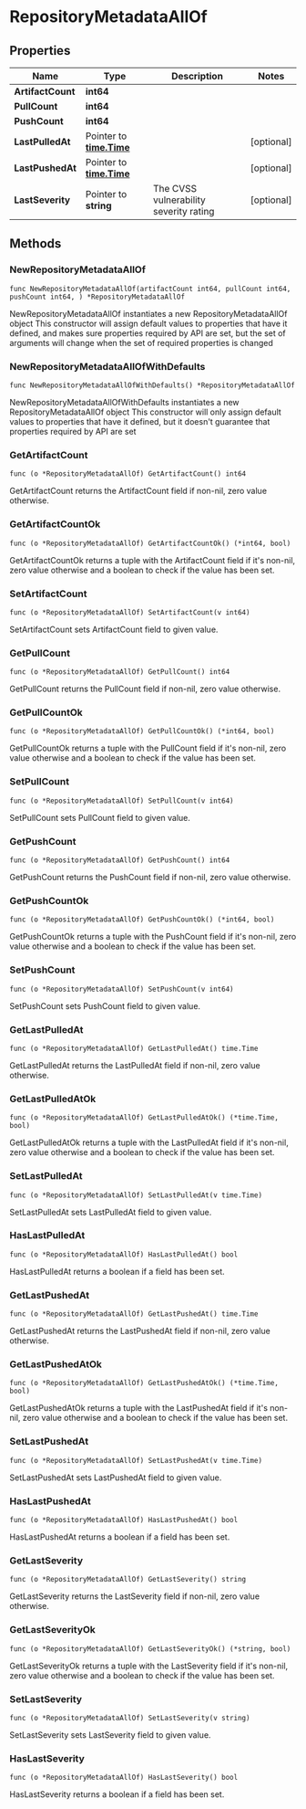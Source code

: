 # RepositoryMetadataAllOf

## Properties

|Name | Type | Description | Notes|
|------------ | ------------- | ------------- | -------------|
|**ArtifactCount** | **int64** |  | |
|**PullCount** | **int64** |  | |
|**PushCount** | **int64** |  | |
|**LastPulledAt** | Pointer to [**time.Time**](time.Time.md) |  | [optional] |
|**LastPushedAt** | Pointer to [**time.Time**](time.Time.md) |  | [optional] |
|**LastSeverity** | Pointer to **string** | The CVSS vulnerability severity rating | [optional] |

## Methods

### NewRepositoryMetadataAllOf

`func NewRepositoryMetadataAllOf(artifactCount int64, pullCount int64, pushCount int64, ) *RepositoryMetadataAllOf`

NewRepositoryMetadataAllOf instantiates a new RepositoryMetadataAllOf object
This constructor will assign default values to properties that have it defined,
and makes sure properties required by API are set, but the set of arguments
will change when the set of required properties is changed

### NewRepositoryMetadataAllOfWithDefaults

`func NewRepositoryMetadataAllOfWithDefaults() *RepositoryMetadataAllOf`

NewRepositoryMetadataAllOfWithDefaults instantiates a new RepositoryMetadataAllOf object
This constructor will only assign default values to properties that have it defined,
but it doesn't guarantee that properties required by API are set

### GetArtifactCount

`func (o *RepositoryMetadataAllOf) GetArtifactCount() int64`

GetArtifactCount returns the ArtifactCount field if non-nil, zero value otherwise.

### GetArtifactCountOk

`func (o *RepositoryMetadataAllOf) GetArtifactCountOk() (*int64, bool)`

GetArtifactCountOk returns a tuple with the ArtifactCount field if it's non-nil, zero value otherwise
and a boolean to check if the value has been set.

### SetArtifactCount

`func (o *RepositoryMetadataAllOf) SetArtifactCount(v int64)`

SetArtifactCount sets ArtifactCount field to given value.


### GetPullCount

`func (o *RepositoryMetadataAllOf) GetPullCount() int64`

GetPullCount returns the PullCount field if non-nil, zero value otherwise.

### GetPullCountOk

`func (o *RepositoryMetadataAllOf) GetPullCountOk() (*int64, bool)`

GetPullCountOk returns a tuple with the PullCount field if it's non-nil, zero value otherwise
and a boolean to check if the value has been set.

### SetPullCount

`func (o *RepositoryMetadataAllOf) SetPullCount(v int64)`

SetPullCount sets PullCount field to given value.


### GetPushCount

`func (o *RepositoryMetadataAllOf) GetPushCount() int64`

GetPushCount returns the PushCount field if non-nil, zero value otherwise.

### GetPushCountOk

`func (o *RepositoryMetadataAllOf) GetPushCountOk() (*int64, bool)`

GetPushCountOk returns a tuple with the PushCount field if it's non-nil, zero value otherwise
and a boolean to check if the value has been set.

### SetPushCount

`func (o *RepositoryMetadataAllOf) SetPushCount(v int64)`

SetPushCount sets PushCount field to given value.


### GetLastPulledAt

`func (o *RepositoryMetadataAllOf) GetLastPulledAt() time.Time`

GetLastPulledAt returns the LastPulledAt field if non-nil, zero value otherwise.

### GetLastPulledAtOk

`func (o *RepositoryMetadataAllOf) GetLastPulledAtOk() (*time.Time, bool)`

GetLastPulledAtOk returns a tuple with the LastPulledAt field if it's non-nil, zero value otherwise
and a boolean to check if the value has been set.

### SetLastPulledAt

`func (o *RepositoryMetadataAllOf) SetLastPulledAt(v time.Time)`

SetLastPulledAt sets LastPulledAt field to given value.

### HasLastPulledAt

`func (o *RepositoryMetadataAllOf) HasLastPulledAt() bool`

HasLastPulledAt returns a boolean if a field has been set.

### GetLastPushedAt

`func (o *RepositoryMetadataAllOf) GetLastPushedAt() time.Time`

GetLastPushedAt returns the LastPushedAt field if non-nil, zero value otherwise.

### GetLastPushedAtOk

`func (o *RepositoryMetadataAllOf) GetLastPushedAtOk() (*time.Time, bool)`

GetLastPushedAtOk returns a tuple with the LastPushedAt field if it's non-nil, zero value otherwise
and a boolean to check if the value has been set.

### SetLastPushedAt

`func (o *RepositoryMetadataAllOf) SetLastPushedAt(v time.Time)`

SetLastPushedAt sets LastPushedAt field to given value.

### HasLastPushedAt

`func (o *RepositoryMetadataAllOf) HasLastPushedAt() bool`

HasLastPushedAt returns a boolean if a field has been set.

### GetLastSeverity

`func (o *RepositoryMetadataAllOf) GetLastSeverity() string`

GetLastSeverity returns the LastSeverity field if non-nil, zero value otherwise.

### GetLastSeverityOk

`func (o *RepositoryMetadataAllOf) GetLastSeverityOk() (*string, bool)`

GetLastSeverityOk returns a tuple with the LastSeverity field if it's non-nil, zero value otherwise
and a boolean to check if the value has been set.

### SetLastSeverity

`func (o *RepositoryMetadataAllOf) SetLastSeverity(v string)`

SetLastSeverity sets LastSeverity field to given value.

### HasLastSeverity

`func (o *RepositoryMetadataAllOf) HasLastSeverity() bool`

HasLastSeverity returns a boolean if a field has been set.


